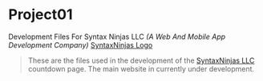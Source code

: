 # Project01
  Development Files For Syntax Ninjas LLC *(A Web And Mobile App Development Company)*
  [SyntaxNinjas Logo](http://www.syntaxninjas.com/SyntaxNinjas_Graphic.png)
 >These are the files used in the development of the [SyntaxNinjas LLC](http://www.syntaxninjas.com) countdown page.  The main website in currently under development.
